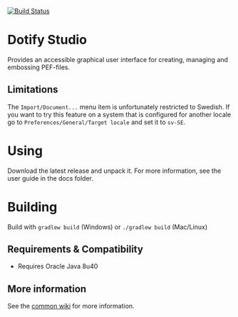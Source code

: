 [![Build Status](https://travis-ci.org/brailleapps/dotify-studio.svg)](https://travis-ci.org/brailleapps/dotify-studio)

# Dotify Studio #
Provides an accessible graphical user interface for creating, managing and embossing PEF-files.

## Limitations ##
The `Import/Document...` menu item is unfortunately restricted to Swedish. If you want to try this feature on a system that
is configured for another locale go to `Preferences/General/Target locale` and set it to `sv-SE`.

# Using #
Download the latest release and unpack it. For more information, see the user guide in the docs folder.

# Building #
Build with `gradlew build` (Windows) or `./gradlew build` (Mac/Linux)

## Requirements & Compatibility ##
 - Requires Oracle Java 8u40

## More information ##
See the [common wiki](https://github.com/brailleapps/wiki/wiki) for more information.
